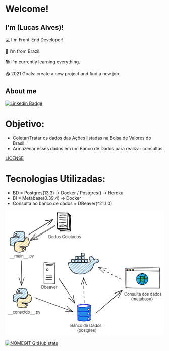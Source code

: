 # Welcome!

## I'm (Lucas Alves)!

:computer: I'm Front-End Developer!

:house_with_garden: I’m from Brazil.

:books: I’m currently learning everything.

:outbox_tray: 2021 Goals: create a new project and find a new job.

## About me

[![Linkedin Badge](https://img.shields.io/badge/-LinkedIn-blue?style=flat-square&logo=Linkedin&logoColor=white&link=https://www.linkedin.com/in/lucasalves-ast/)](https://www.linkedin.com/in/lucasalves-ast/)

# Objetivo:

- Coletar/Tratar os dados das Ações listadas na Bolsa de Valores do Brasil.
- Armazenar esses dados em um Banco de Dados para realizar consultas.

[ LICENSE ](https://github.com/Prog-LucasAlves/dados_financeiros_b3/blob/master/LICENSE)

# Tecnologias Utilizadas:

- BD = Postgres(13.3) -> Docker / Postgres() -> Heroku
- BI = Metabase(0.39.4) -> Docker
- Consulta ao banco de dados = DBeaver(^21.1.0)

![ ](https://github.com/Prog-LucasAlves/dados_financeiros_b3/blob/master/image/img01.png)

[![NOMEGIT GitHub stats](https://github-readme-stats.vercel.app/api?username=dados_financeiros_b3)](https://github.com/dados_financeiros_b3/github-readme-stats)

